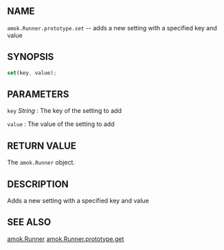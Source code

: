 ---
---

## NAME

`amok.Runner.prototype.set` -- adds a new setting with a specified key and value

## SYNOPSIS

```js
set(key, value);
```

## PARAMETERS
`key` *String*
:   The key of the setting to add

`value`
:   The value of the setting to add

## RETURN VALUE

The `amok.Runner` object.

## DESCRIPTION

Adds a new setting with a specified key and value

## SEE ALSO

[amok.Runner](amok.Runner.3.md)
[amok.Runner.prototype.get](amok.Runner.prototype.get.3.md)